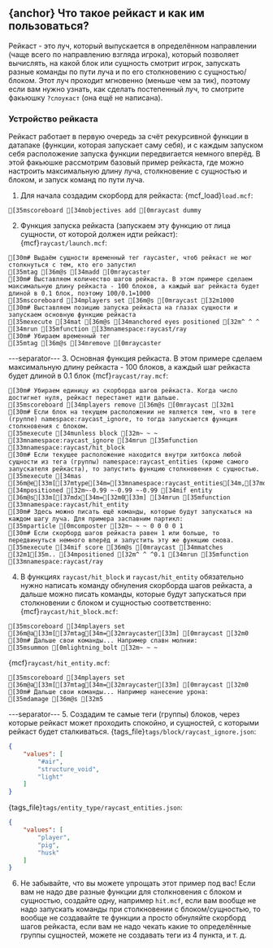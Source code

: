 ## {anchor} Что такое рейкаст и как им пользоваться?
Рейкаст - это луч, который выпускается в определённом направлении (чаще всего по направлению взгляда игрока), который позволяет вычислять, на какой блок или сущность смотрит игрок, запускать разные команды по пути луча и по его столкновению с сущностью/блоком. Этот луч проходит мгновенно (меньше чем за тик), поэтому если вам нужно узнать, как сделать постепенный луч, то смотрите факьюшку `?слоукаст` (она ещё не написана).

### Устройство рейкаста
Рейкаст работает в первую очередь за счёт рекурсивной функции в датапаке (функции, которая запускает саму себя), и с каждым запуском себя расположение запуска функции передвигается немного вперёд. В этой факьюшке рассмотрим базовый пример рейкаста, где можно настроить максимальную длину луча, столкновение с сущностью и блоком, и запуск команд по пути луча.
1. Для начала создадим скорборд для рейкаста:
{mcf_load}`load.mcf`:
```ansi
[35mscoreboard [34mobjectives add [0mraycast dummy
```
2. Функция запуска рейкаста (запускаем эту функцию от лица сущности, от которой должен идти рейкаст):
{mcf}`raycast/launch.mcf`:
```ansi
[30m# Выдаём сущности временный тег raycaster, чтоб рейкаст не мог столкнуться с тем, кто его запустил
[35mtag [36m@s [34madd [0mraycaster
[30m# Выставляем количество шагов рейкаста. В этом примере сделаем максимальную длину рейкаста - 100 блоков, а каждый шаг рейкаста будет длиной в 0.1 блок, поэтому 100/0.1=1000
[35mscoreboard [34mplayers set [36m@s [0mraycast [32m1000
[30m# Выставляем позицию запуска рейкаста на глазах сущности и запускаем основную функцию рейкаста
[35mexecute [34mat [36m@s [34manchored eyes positioned [32m^ ^ ^ [34mrun [35mfunction [33mnamespace:raycast/ray
[30m# Убираем временный тег
[35mtag [36m@s [34mremove [0mraycaster
```
---separator---
3. Основная функция рейкаста. В этом примере сделаем максимальную длину рейкаста - 100 блоков, а каждый шаг рейкаста будет длиной в 0.1 блок
{mcf}`raycast/ray.mcf`:
```ansi
[30m# Убираем единицу из скорборда шагов рейкаста. Когда число достигнет нуля, рейкаст перестанет идти дальше.
[35mscoreboard [34mplayers remove [36m@s [0mraycast [32m1
[30m# Если блок на текущем расположении не является тем, что в теге (группе) namespace:raycast_ignore, то тогда запускается функция столкновения с блоком.
[35mexecute [34munless block [32m~ ~ ~ [33mnamespace:raycast_ignore [34mrun [35mfunction [33mnamespace:raycast/hit_block
[30m# Если текущее расположение находится внутри хитбокса любой сущности из тега (группы) namespace:raycast_entities (кроме самого запускателя рейкаста), то запустить функцию столкновения с сущностью.
[35mexecute [34mas [36m@e[33m[[37mtype[34m=[33mnamespace:raycast_entities[34m,[37mdx[34m=[32m0[34m,[37mlimit[34m=[32m1[33m] [34mpositioned [32m~-0.99 ~-0.99 ~-0.99 [34mif entity [36m@s[33m[[37mdx[34m=[32m0[33m] [34mrun [35mfunction [33mnamespace:raycast/hit_entity
[30m# Здесь можно писать ещё команды, которые будут запускаться на каждом шагу луча. Для примера заспавним партикл:
[35mparticle [0mcomposter [32m~ ~ ~ 0 0 0 0 1
[30m# Если скорборд шагов рейкаста равен 1 или больше, то передвинуться немного вперёд и запустить эту же функцию снова.
[35mexecute [34mif score [36m@s [0mraycast [34mmatches [32m1[35m.. [34mpositioned [32m^ ^ ^0.1 [34mrun [35mfunction [33mnamespace:raycast/ray
```
4. В функциях `raycast/hit_block` и `raycast/hit_entity` обязательно нужно написать команду обнуления скорборда шагов рейкаста, а дальше можно писать команды, которые будут запускаться при столкновении с блоком и сущностью соответственно:
{mcf}`raycast/hit_block.mcf`:
```ansi
[35mscoreboard [34mplayers set [36m@a[33m[[37mtag[34m=[32mraycaster[33m] [0mraycast [32m0
[30m# Дальше свои команды... Например спавн молнии:
[35msummon [0mlightning_bolt [32m~ ~ ~
```
{mcf}`raycast/hit_entity.mcf`:
```ansi
[35mscoreboard [34mplayers set [36m@a[33m[[37mtag[34m=[32mraycaster[33m] [0mraycast [32m0
[30m# Дальше свои команды... Например нанесение урона:
[35mdamage [36m@s [32m5
```
---separator---
5. Создадим те самые теги (группы) блоков, через которые рейкаст может проходить спокойно, и сущностей, с которыми рейкаст будет сталкиваться.
{tags_file}`tags/block/raycast_ignore.json`:
```json
{
	"values": [
		"#air",
		"structure_void",
		"light"
	]
}
```
{tags_file}`tags/entity_type/raycast_entities.json`:
```json
{
	"values": [
		"player",
		"pig",
		"husk"
	]
}
```
6. Не забывайте, что вы можете упрощать этот пример под вас! Если вам не надо две разные функции для столкновения с блоком и сущностью, создайте одну, например `hit.mcf`, если вам вообще не надо запускать команды при столкновении с блоком/сущностью, то вообще не создавайте те функции а просто обнуляйте скорборд шагов рейкаста, если вам не надо чекать какие то определённые группы сущностей, можете не создавать теги из 4 пункта, и т. д.